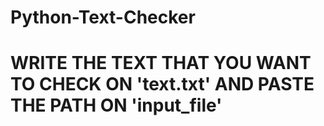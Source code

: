 # Python-Text-Checker

# WRITE THE TEXT THAT YOU WANT TO CHECK ON 'text.txt' AND PASTE THE PATH ON 'input_file'
